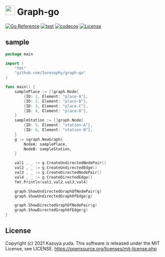 # <img src="https://user-images.githubusercontent.com/15680172/137610607-39e4b8b0-a343-4b22-b37c-0183bbf86dc4.png" data-canonical-src="https://user-images.githubusercontent.com/15680172/137610607-39e4b8b0-a343-4b22-b37c-0183bbf86dc4.png" width="30" height="30" /> Graph-go

[![Go Reference](https://pkg.go.dev/badge/github.com/Iovesophy/graph-go.svg)](https://pkg.go.dev/github.com/Iovesophy/graph-go) [![test](https://github.com/Iovesophy/graph-go/actions/workflows/test.yml/badge.svg?branch=master)](https://github.com/Iovesophy/graph-go/actions/workflows/test.yml) [![codecov](https://codecov.io/gh/Iovesophy/graph-go/branch/master/graph/badge.svg?token=LMRN408RMC)](https://codecov.io/gh/Iovesophy/graph-go) [![License](http://img.shields.io/badge/license-mit-blue.svg?style=flat-square)](https://raw.githubusercontent.com/Iovesophy/graph-go/master/LICENSE)

## sample

```Go
package main

import (
	"fmt"
	"github.com/Iovesophy/graph-go"
)

func main() {
	samplePlace := []graph.Node{
		{ID: 1, Element: "place-A"},
		{ID: 2, Element: "place-B"},
		{ID: 3, Element: "place-C"},
		{ID: 4, Element: "place-D"},
	}
	sampleStation := []graph.Node{
		{ID: 5, Element: "station-A"},
		{ID: 6, Element: "station-B"},
	}
	g := &graph.NewGraph{
		NodeA: samplePlace,
		NodeB: sampleStation,
	}

	val1 , _ := g.CreateUndirectedNodePair()
	val2 , _ := g.CreateUndirectedEdge()
	val3 , _ := g.CreateDirectedNodePair()
	val4 , _ := g.CreateDirectedEdge()
	fmt.Println(val1,val2,val3,val4)

	graph.ShowUndirectedGraphOfNodePair(g)
	graph.ShowUndirectedGraphOfEdge(g)

	graph.ShowDirectedGraphOfNodePair(g)
	graph.ShowDirectedGraphOfEdge(g)
}
```

## License
Copyright (c) 2021 Kazuya yuda.
This software is released under the MIT License, see LICENSE.
https://opensource.org/licenses/mit-license.php
